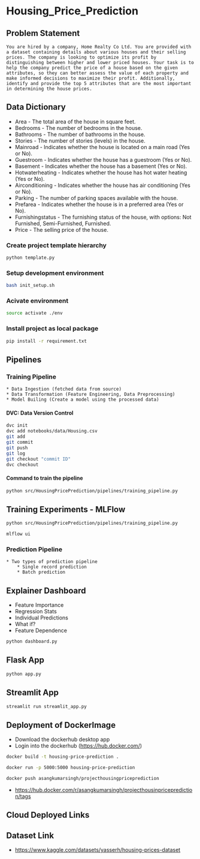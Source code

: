 # Housing_Price_Prediction

## Problem Statement

```You are hired by a company, Home Realty Co Ltd. You are provided with a dataset containing details about various houses and their selling prices. The company is looking to optimize its profit by distinguishing between higher and lower priced houses. Your task is to help the company predict the price of a house based on the given attributes, so they can better assess the value of each property and make informed decisions to maximize their profit. Additionally, identify and provide the top 5 attributes that are the most important in determining the house prices.```

## Data Dictionary

* Area - The total area of the house in square feet.
* Bedrooms - The number of bedrooms in the house.
* Bathrooms - The number of bathrooms in the house.
* Stories - The number of stories (levels) in the house.
* Mainroad - Indicates whether the house is located on a main road (Yes or No).
* Guestroom - Indicates whether the house has a guestroom (Yes or No).
* Basement - Indicates whether the house has a basement (Yes or No).
* Hotwaterheating - Indicates whether the house has hot water heating (Yes or No).
* Airconditioning - Indicates whether the house has air conditioning (Yes or No).
* Parking - The number of parking spaces available with the house.
* Prefarea - Indicates whether the house is in a preferred area (Yes or No).
* Furnishingstatus - The furnishing status of the house, with options: Not Furnished, Semi-Furnished, Furnished.
* Price - The selling price of the house.


### Create project template hierarchy
```bash
python template.py
```

### Setup development environment
```bash
bash init_setup.sh
```

### Acivate environment
```bash
source activate ./env
```

### Install project as local package
```bash
pip install -r requirement.txt
```

## Pipelines
### Training Pipeline
    * Data Ingestion (fetched data from source)
    * Data Transformation (Feature Engineering, Data Preprocessing)
    * Model Builing (Create a model using the processed data)

#### DVC: Data Version Control
```bash
dvc init
dvc add notebooks/data/Housing.csv
git add
git commit
git push
git log
git checkout "commit ID"
dvc checkout
```

#### Command to train the pipeline
```bash
python src/HousingPricePrediction/pipelines/training_pipeline.py
```
## Training Experiments - MLFlow
```bash
python src/HousingPricePrediction/pipelines/training_pipeline.py
```
```bash
mlflow ui
```

### Prediction Pipeline
    * Two types of prediction pipeline
        * Single record prediction
        * Batch prediction


## Explainer Dashboard

* Feature Importance
* Regression Stats
* Individual Predictions
* What if?
* Feature Dependence

```bash
python dashboard.py
```

## Flask App
```bash
python app.py
```

## Streamlit App
```bash
streamlit run streamlit_app.py
```

## Deployment of DockerImage
* Download the dockerhub desktop app
* Login into the dockerhub (https://hub.docker.com/)
```bash
docker build -t housing-price-prediction .
```
```bash
docker run -p 5000:5000 housing-price-prediction
```
```bash
docker push asangkumarsingh/projecthousingpriceprediction
```
* https://hub.docker.com/r/asangkumarsingh/projecthousinpriceprediction/tags

## Cloud Deployed Links

## Dataset Link
* https://www.kaggle.com/datasets/yasserh/housing-prices-dataset